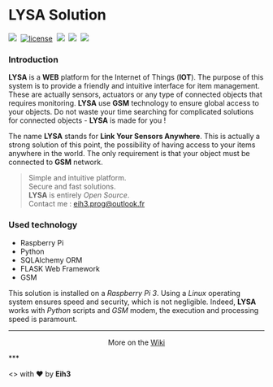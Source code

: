# LYSA Solution

<a href="https://twitter.com/Eih3Prog" target="_blank"><img src="https://img.shields.io/twitter/follow/shields_io.svg?style=social&label=Follow"></a>&nbsp;&nbsp;[![license](https://img.shields.io/github/license/mashape/apistatus.svg?maxAge=2592000)]()&nbsp;&nbsp;<img src="https://img.shields.io/badge/statut-%20in%20progress-brightgreen.svg"/>&nbsp;&nbsp;<a href="https://github.com/Eih3/LYSA_Project/blob/master/README.md"><img src="https://img.shields.io/badge/version-French-orange.svg"></a>&nbsp;&nbsp;<a href="https://github.com/Eih3/LYSA_Solution/wiki"><img src="https://img.shields.io/badge/Documentation-Wiki-yellow.svg"></a>

### Introduction

**LYSA** is a **WEB** platform for the Internet of Things (**IOT**). The purpose of this system is to provide a friendly and intuitive interface for item management. These are actually sensors, actuators or any type of connected objects that requires monitoring. **LYSA** use **GSM** technology to ensure global access to your objects. Do not waste your time searching for complicated solutions for connected objects - **LYSA** is made for you !

The name **LYSA** stands for **Link Your Sensors Anywhere**. This is actually a strong solution of this point, the possibility of having access to your items anywhere in the world. The only requirement is that your object must be connected to **GSM** network.

> Simple and intuitive platform.  
> Secure and fast solutions.  
> **LYSA** is entirely *Open Source*.               
> Contact me : eih3.prog@outlook.fr

### Used technology

- Raspberry Pi
- Python
- SQLAlchemy ORM
- FLASK Web Framework
- GSM

This solution is installed on a *Raspberry Pi 3*. Using a *Linux* operating system ensures speed and security, which is not negligible. Indeed, **LYSA** works with *Python* scripts and *GSM* modem, the execution and processing speed is paramount.
***
<p align="center">More on the <a href="https://github.com/Eih3/LYSA_Solution/wiki">Wiki</a></p>
***

<> with ❤ by **Eih3**